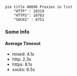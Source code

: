 
```mermaid
pie title 40696 Proxies in list
    "HTTP" : 28319
    "HTTPS": 10783
    "SOCKS" : 8751
```

### Some Info
#### Average Timeout

- mixed: 4.1s
- http: 2.3s
- https: 8.1s
- socks: 6.5s